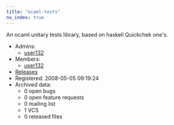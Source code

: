 ```yaml
---
title: "ocaml-tests"
no_index: true
---
```


An ocaml unitary tests library, based on haskell Quickchek one's.


* Admins:
  * [user132](/users/user132)
* Members:
  * [user132](/users/user132)
* [Releases](https://download.ocamlcore.org/ocaml-tests)
* Registered: 2008-05-05 09:19:24
* Archived data:
  * 0 open bugs
  * 0 open feature requests
  * 0 mailing list
  * 1 VCS
  * 0 released files
